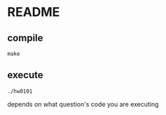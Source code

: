 # README

## compile

```
make
```

## execute

```
./hw0101
```
depends on what question's code you are executing
